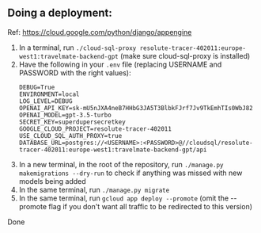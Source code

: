 ## Doing a deployment:

Ref: https://cloud.google.com/python/django/appengine

1. In a terminal, run `./cloud-sql-proxy resolute-tracer-402011:europe-west1:travelmate-backend-gpt` (make sure cloud-sql-proxy is installed)
1. Have the following in your `.env` file (replacing USERNAME and PASSWORD with the right values):
    ```.env
    DEBUG=True
    ENVIRONMENT=local
    LOG_LEVEL=DEBUG
    OPENAI_API_KEY=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
    OPENAI_MODEL=gpt-3.5-turbo
    SECRET_KEY=superdupersecretkey
    GOOGLE_CLOUD_PROJECT=resolute-tracer-402011
    USE_CLOUD_SQL_AUTH_PROXY=true
    DATABASE_URL=postgres://<USERNAME>:<PASSWORD>@//cloudsql/resolute-tracer-402011:europe-west1:travelmate-backend-gpt/api
    ```
1. In a new terminal, in the root of the repository, run `./manage.py makemigrations --dry-run` to check if anything was missed with new models being added
1. In the same terminal, run `./manage.py migrate`
1. In the same terminal, run `gcloud app deploy --promote` (omit the --promote flag if you don't want all traffic to be redirected to this version)

Done
